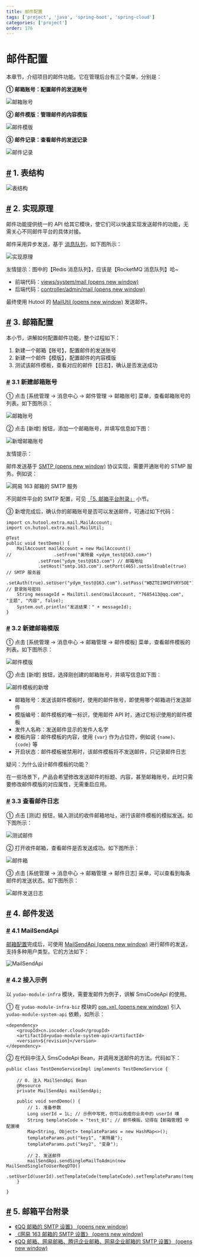 ```yaml
---
title: 邮件配置
tags: ['project', 'java', 'spring-boot', 'spring-cloud']
categories: ['project']
order: 176
---
```

# 邮件配置

本章节，介绍项目的邮件功能。它在管理后台有三个菜单，分别是：

 **① 邮箱账号：配置邮件的发送账号**

 ![邮箱账号](https://cloud.iocoder.cn/img/%E9%82%AE%E4%BB%B6%E9%85%8D%E7%BD%AE/%E6%BC%94%E7%A4%BA-%E9%82%AE%E7%AE%B1%E8%B4%A6%E5%8F%B7.png)

 **② 邮件模版：管理邮件的内容模版**

 ![邮件模版](https://cloud.iocoder.cn/img/%E9%82%AE%E4%BB%B6%E9%85%8D%E7%BD%AE/%E6%BC%94%E7%A4%BA-%E9%82%AE%E4%BB%B6%E6%A8%A1%E7%89%88.png)

 **③ 邮件记录：查看邮件的发送记录**

 ![邮件记录](https://cloud.iocoder.cn/img/%E9%82%AE%E4%BB%B6%E9%85%8D%E7%BD%AE/%E6%BC%94%E7%A4%BA-%E9%82%AE%E4%BB%B6%E8%AE%B0%E5%BD%95.png)

 ## [#](#_1-表结构) 1. 表结构

 ![表结构](https://cloud.iocoder.cn/img/%E9%82%AE%E4%BB%B6%E9%85%8D%E7%BD%AE/%E8%A1%A8%E7%BB%93%E6%9E%84.png)

 ## [#](#_2-实现原理) 2. 实现原理

 邮件功能提供统一的 API 给其它模块，使它们可以快速实现发送邮件的功能，无需关心不同邮件平台的具体对接。

 邮件采用异步发送，基于 [消息队列](/message-queue/event)，如下图所示：

 ![实现原理](https://cloud.iocoder.cn/img/%E9%82%AE%E4%BB%B6%E9%85%8D%E7%BD%AE/%E5%AE%9E%E7%8E%B0%E5%8E%9F%E7%90%86.png)

 友情提示：图中的【Redis 消息队列】，应该是【RocketMQ 消息队列】哈~

 * 前端代码：[views/system/mail  (opens new window)](https://github.com/yudaocode/yudao-ui-admin-vue2/blob/master/src/views/system/mail/)
* 后端代码：[controller/admin/mail  (opens new window)](https://github.com/YunaiV/yudao-cloud/blob/master/yudao-module-system/yudao-module-system-biz/src/main/java/cn/iocoder/yudao/module/system/controller/admin/mail/)

 最终使用 Hutool 的 [MailUtil  (opens new window)](https://apidoc.gitee.com/dromara/hutool/cn/hutool/extra/mail/MailUtil.html) 发送邮件。

 ## [#](#_3-邮箱配置) 3. 邮箱配置

 本小节，讲解如何配置邮件功能，整个过程如下：

 1. 新建一个邮箱【账号】，配置邮件的发送账号
2. 新建一个邮件【模版】，配置邮件的内容模版
3. 测试该邮件模板，查看对应的邮件【日志】，确认是否发送成功

 ### [#](#_3-1-新建邮箱账号) 3.1 新建邮箱账号

 ① 点击 [系统管理 -> 消息中心 -> 邮件管理 -> 邮箱账号] 菜单，查看邮箱账号的列表。如下图所示：

 ![邮箱账号](https://cloud.iocoder.cn/img/%E9%82%AE%E4%BB%B6%E9%85%8D%E7%BD%AE/%E6%BC%94%E7%A4%BA-%E9%82%AE%E7%AE%B1%E8%B4%A6%E5%8F%B7.png)

 ② 点击 [新增] 按钮，添加一个邮箱账号，并填写信息如下图：

 ![新增邮箱账号](https://cloud.iocoder.cn/img/%E9%82%AE%E4%BB%B6%E9%85%8D%E7%BD%AE/%E9%82%AE%E7%AE%B1%E9%85%8D%E7%BD%AE-%E6%96%B0%E5%BB%BA%E9%82%AE%E7%AE%B1%E8%B4%A6%E5%8F%B7.png)

 友情提示：

 邮件发送基于 [SMTP  (opens new window)](https://baike.baidu.com/item/SMTP/175887) 协议实现，需要开通账号的 STMP 服务。例如说：

 ![网易 163 邮箱的 SMTP 服务](https://cloud.iocoder.cn/img/%E9%82%AE%E4%BB%B6%E9%85%8D%E7%BD%AE/%E9%82%AE%E7%AE%B1%E9%85%8D%E7%BD%AE-SMTP%E6%9C%8D%E5%8A%A1.png)

 不同邮件平台的 SMTP 配置，可见 [「5. 邮箱平台附录」](#_5-%E9%82%AE%E7%AE%B1%E5%B9%B3%E5%8F%B0%E9%99%84%E5%BD%95) 小节。

 ③ 新增完成后，确认你的邮箱账号是否可以发送邮件，可通过如下代码：

 
```
import cn.hutool.extra.mail.MailAccount;
import cn.hutool.extra.mail.MailUtil;

@Test
public void testDemo() {
    MailAccount mailAccount = new MailAccount()
//                .setFrom("奥特曼 <ydym_test@163.com>")
            .setFrom("ydym_test@163.com") // 邮箱地址
            .setHost("smtp.163.com").setPort(465).setSslEnable(true) // SMTP 服务器
            .setAuth(true).setUser("ydym_test@163.com").setPass("WBZTEINMIFVRYSOE"); // 登录账号密码
    String messageId = MailUtil.send(mailAccount, "7685413@qq.com", "主题", "内容", false);
    System.out.println("发送结果：" + messageId);
}

```
### [#](#_3-2-新建邮箱模版) 3.2 新建邮箱模版

 ① 点击 [系统管理 -> 消息中心 -> 邮箱管理 -> 邮件模板] 菜单，查看邮件模板的列表。如下图所示：

 ![邮件模版](https://cloud.iocoder.cn/img/%E9%82%AE%E4%BB%B6%E9%85%8D%E7%BD%AE/%E6%BC%94%E7%A4%BA-%E9%82%AE%E4%BB%B6%E6%A8%A1%E7%89%88.png)

 ② 点击 [新增] 按钮，选择刚创建的邮箱账号，并填写信息如下图：

 ![邮件模板的新增](https://cloud.iocoder.cn/img/%E9%82%AE%E4%BB%B6%E9%85%8D%E7%BD%AE/%E9%82%AE%E7%AE%B1%E9%85%8D%E7%BD%AE-%E6%96%B0%E5%A2%9E%E9%82%AE%E4%BB%B6%E6%A8%A1%E7%89%88.png)

 * 邮箱账号：发送该邮件模板时，使用的邮件账号，即使用哪个邮箱进行发送邮件
* 模版编号：邮件模板的唯一标识，使用邮件 API 时，通过它标识使用的邮件模板
* 发件人名称：发送邮件显示的发件人名字
* 模板内容：邮件模板的内容，使用 `{var}` 作为占位符，例如说 `{name}`、`{code}` 等
* 开启状态：邮件模板被禁用时，该邮件模板将不发送邮件，只记录邮件日志

 疑问：为什么设计邮件模板的功能？

 在一些场景下，产品会希望修改发送邮件的标题、内容，甚至邮箱账号，此时只需要修改邮件模版的对应属性，无需重启应用。

 ### [#](#_3-3-查看邮件日志) 3.3 查看邮件日志

 ① 点击 [测试] 按钮，输入测试的收件邮箱地址，进行该邮件模板的模拟发送。如下图所示：

 ![测试邮件](https://cloud.iocoder.cn/img/%E9%82%AE%E4%BB%B6%E9%85%8D%E7%BD%AE/%E9%82%AE%E7%AE%B1%E9%85%8D%E7%BD%AE-%E6%B5%8B%E8%AF%95%E9%82%AE%E4%BB%B6.png)

 ② 打开收件邮箱，查看邮件是否发送成功。如下图所示：

 ![邮件箱](https://cloud.iocoder.cn/img/%E9%82%AE%E4%BB%B6%E9%85%8D%E7%BD%AE/%E9%82%AE%E7%AE%B1%E9%85%8D%E7%BD%AE-%E6%94%B6%E4%BB%B6%E7%AE%B1.png)

 ③ 点击 [系统管理 -> 消息中心 -> 邮箱管理 -> 邮件日志] 采单，可以查看到每条邮件的发送状态。如下图所示：

 ![邮件发送日志](https://cloud.iocoder.cn/img/%E9%82%AE%E4%BB%B6%E9%85%8D%E7%BD%AE/%E9%82%AE%E7%AE%B1%E9%85%8D%E7%BD%AE-%E9%82%AE%E4%BB%B6%E5%8F%91%E9%80%81%E6%97%A5%E5%BF%97.png)

 ## [#](#_4-邮件发送) 4. 邮件发送

 ### [#](#_4-1-mailsendapi) 4.1 MailSendApi

 [邮箱配置](/#_2-邮箱配置)完成后，可使用 [MailSendApi  (opens new window)](https://github.com/YunaiV/yudao-cloud/blob/master/yudao-module-system/yudao-module-system-api/src/main/java/cn/iocoder/yudao/module/system/api/mail/MailSendApi.java) 进行邮件的发送，支持多种用户类型。它的方法如下：

 ![MailSendApi](https://cloud.iocoder.cn/img/%E9%82%AE%E4%BB%B6%E9%85%8D%E7%BD%AE/%E9%82%AE%E4%BB%B6%E5%8F%91%E9%80%81-MailSendApi.png)

 ### [#](#_4-2-接入示例) 4.2 接入示例

 以 `yudao-module-infra` 模块，需要发邮件为例子，讲解 SmsCodeApi 的使用。

 ① 在 `yudao-module-infra-biz` 模块的 [`pom.xml`  (opens new window)](https://github.com/YunaiV/yudao-cloud/blob/master/yudao-module-infra/yudao-module-infra-biz/pom.xml) 引入 `yudao-module-system-api` 依赖，如所示：

 
```
<dependency>
    <groupId>cn.iocoder.cloud</groupId>
    <artifactId>yudao-module-system-api</artifactId>
    <version>${revision}</version>
</dependency>

```
② 在代码中注入 SmsCodeApi Bean，并调用发送邮件的方法。代码如下：

 
```
public class TestDemoServiceImpl implements TestDemoService {

    // 0. 注入 MailSendApi Bean
    @Resource
    private MailSendApi mailSendApi;

    public void sendDemo() {
        // 1. 准备参数
        Long userId = 1L; // 示例中写死，你可以改成你业务中的 userId 噢
        String templateCode = "test_01"; // 邮件模版，记得在【邮箱管理】中配置噢
        Map<String, Object> templateParams = new HashMap<>();
        templateParams.put("key1", "奥特曼");
        templateParams.put("key2", "变身");

        // 2. 发送邮件
        mailSendApi.sendSingleMailToAdmin(new MailSendSingleToUserReqDTO()
                .setUserId(userId).setTemplateCode(templateCode).setTemplateParams(templateParams));
    }
    
}

```
## [#](#_5-邮箱平台附录) 5. 邮箱平台附录

 * [《QQ 邮箱的 SMTP 设置》  (opens new window)](http://t.zoukankan.com/kimsbo-p-10671851.html)
* [《网易 163 邮箱的 SMTP 设置》  (opens new window)](https://blog.csdn.net/qq_39933045/article/details/126957074)
* [《QQ 邮箱、网易邮箱、腾讯企业邮箱、网易企业邮箱的 SMTP 设置》  (opens new window)](https://zhuanlan.zhihu.com/p/551399559)
